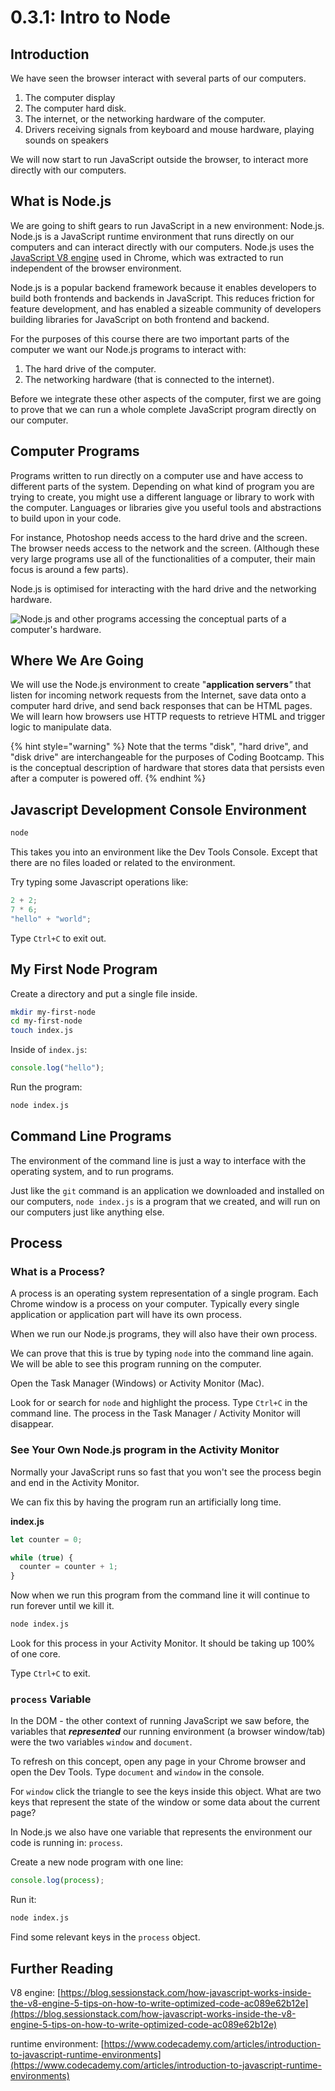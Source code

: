 # 0.3.1: Intro to Node

## Introduction

We have seen the browser interact with several parts of our computers.

1. The computer display
2. The computer hard disk.
3. The internet, or the networking hardware of the computer.
4. Drivers receiving signals from keyboard and mouse hardware, playing sounds on speakers

We will now start to run JavaScript outside the browser, to interact more directly with our computers.

## What is Node.js

We are going to shift gears to run JavaScript in a new environment: Node.js. Node.js is a JavaScript runtime environment that runs directly on our computers and can interact directly with our computers. Node.js uses the [JavaScript V8 engine](<https://en.wikipedia.org/wiki/V8_(JavaScript_engine)>) used in Chrome, which was extracted to run independent of the browser environment.

Node.js is a popular backend framework because it enables developers to build both frontends and backends in JavaScript. This reduces friction for feature development, and has enabled a sizeable community of developers building libraries for JavaScript on both frontend and backend.

For the purposes of this course there are two important parts of the computer we want our Node.js programs to interact with:

1. The hard drive of the computer.
2. The networking hardware (that is connected to the internet).

Before we integrate these other aspects of the computer, first we are going to prove that we can run a whole complete JavaScript program directly on our computer.

## Computer Programs

Programs written to run directly on a computer use and have access to different parts of the system. Depending on what kind of program you are trying to create, you might use a different language or library to work with the computer. Languages or libraries give you useful tools and abstractions to build upon in your code.

For instance, Photoshop needs access to the hard drive and the screen. The browser needs access to the network and the screen. (Although these very large programs use all of the functionalities of a computer, their main focus is around a few parts).

Node.js is optimised for interacting with the hard drive and the networking hardware.

![Node.js and other programs accessing the conceptual parts of a computer's hardware.](../.gitbook/assets/computer-diagram.jpg)

## Where We Are Going

We will use the Node.js environment to create "**application servers**_"_ that listen for incoming network requests from the Internet, save data onto a computer hard drive, and send back responses that can be HTML pages. We will learn how browsers use HTTP requests to retrieve HTML and trigger logic to manipulate data.

{% hint style="warning" %}
Note that the terms "disk", "hard drive", and "disk drive" are interchangeable for the purposes of Coding Bootcamp. This is the conceptual description of hardware that stores data that persists even after a computer is powered off.
{% endhint %}

## Javascript Development Console Environment

```bash
node
```

This takes you into an environment like the Dev Tools Console. Except that there are no files loaded or related to the environment.

Try typing some Javascript operations like:

```js
2 + 2;
7 * 6;
"hello" + "world";
```

Type `Ctrl+C` to exit out.

## My First Node Program

Create a directory and put a single file inside.

```bash
mkdir my-first-node
cd my-first-node
touch index.js
```

Inside of `index.js`:

```javascript
console.log("hello");
```

Run the program:

```bash
node index.js
```

## Command Line Programs

The environment of the command line is just a way to interface with the operating system, and to run programs.

Just like the `git` command is an application we downloaded and installed on our computers, `node index.js` is a program that we created, and will run on our computers just like anything else.

## Process

### What is a Process?

A process is an operating system representation of a single program. Each Chrome window is a process on your computer. Typically every single application or application part will have its own process.

When we run our Node.js programs, they will also have their own process.

We can prove that this is true by typing `node` into the command line again. We will be able to see this program running on the computer.

Open the Task Manager (Windows) or Activity Monitor (Mac).

Look for or search for `node` and highlight the process. Type `Ctrl+C` in the command line. The process in the Task Manager / Activity Monitor will disappear.

### See Your Own Node.js program in the Activity Monitor

Normally your JavaScript runs so fast that you won't see the process begin and end in the Activity Monitor.

We can fix this by having the program run an artificially long time.

**index.js**

```javascript
let counter = 0;

while (true) {
  counter = counter + 1;
}
```

Now when we run this program from the command line it will continue to run forever until we kill it.

```bash
node index.js
```

Look for this process in your Activity Monitor. It should be taking up 100% of one core.

Type `Ctrl+C` to exit.

### `process` Variable

In the DOM - the other context of running JavaScript we saw before, the variables that _**represented**_ our running environment (a browser window/tab) were the two variables `window` and `document`.

To refresh on this concept, open any page in your Chrome browser and open the Dev Tools. Type `document` and `window` in the console.

For `window` click the triangle to see the keys inside this object. What are two keys that represent the state of the window or some data about the current page?

In Node.js we also have one variable that represents the environment our code is running in: `process`.

Create a new node program with one line:

```javascript
console.log(process);
```

Run it:

```bash
node index.js
```

Find some relevant keys in the `process` object.

## Further Reading

V8 engine: [https://blog.sessionstack.com/how-javascript-works-inside-the-v8-engine-5-tips-on-how-to-write-optimized-code-ac089e62b12e](https://blog.sessionstack.com/how-javascript-works-inside-the-v8-engine-5-tips-on-how-to-write-optimized-code-ac089e62b12e)

runtime environment: [https://www.codecademy.com/articles/introduction-to-javascript-runtime-environments](https://www.codecademy.com/articles/introduction-to-javascript-runtime-environments)
